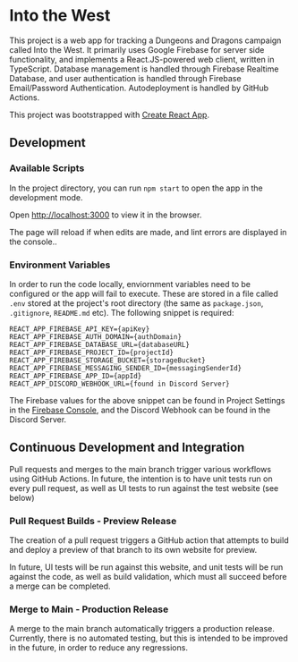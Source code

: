 # Into the West

This project is a web app for tracking a Dungeons and Dragons campaign called Into the West. It primarily uses Google Firebase for server side functionality, and implements a React.JS-powered web client, written in TypeScript. Database management is handled through Firebase Realtime Database, and user authentication is handled through Firebase Email/Password Authentication. Autodeployment is handled by GitHub Actions.

This project was bootstrapped with [Create React App](https://github.com/facebook/create-react-app).

## Development

### Available Scripts

In the project directory, you can run `npm start` to open the app in the development mode.

Open [http://localhost:3000](http://localhost:3000) to view it in the browser.

The page will reload if when edits are made, and lint errors are displayed in the console..

### Environment Variables

In order to run the code locally, enviornment variables need to be configured or the app will fail to execute. These are stored in a file called `.env` stored at the project's root directory (the same as `package.json`, `.gitignore`, `README.md` etc). The following snippet is required:

```
REACT_APP_FIREBASE_API_KEY={apiKey}
REACT_APP_FIREBASE_AUTH_DOMAIN={authDomain}
REACT_APP_FIREBASE_DATABASE_URL={databaseURL}
REACT_APP_FIREBASE_PROJECT_ID={projectId}
REACT_APP_FIREBASE_STORAGE_BUCKET={storageBucket}
REACT_APP_FIREBASE_MESSAGING_SENDER_ID={messagingSenderId}
REACT_APP_FIREBASE_APP_ID={appId}
REACT_APP_DISCORD_WEBHOOK_URL={found in Discord Server}
```

The Firebase values for the above snippet can be found in Project Settings in the [Firebase Console](https://console.firebase.google.com/project/into-the-west-5869d/settings/general/web:ZmZjN2FiYzYtZWU2Ni00NDk1LTg3OWMtNTQ1OTczOWEwNmUz/), and the Discord Webhook can be found in the Discord Server.

## Continuous Development and Integration

Pull requests and merges to the main branch trigger various workflows using GitHub Actions. In future, the intention is to have unit tests run on every pull request, as well as UI tests to run against the test website (see below)

### Pull Request Builds - Preview Release

The creation of a pull request triggers a GitHub action that attempts to build and deploy a preview of that branch to its own website for preview.

In future, UI tests will be run against this website, and unit tests will be run against the code, as well as build validation, which must all succeed before a merge can be completed.

### Merge to Main - Production Release

A merge to the main branch automatically triggers a production release. Currently, there is no automated testing, but this is intended to be improved in the future, in order to reduce any regressions.
